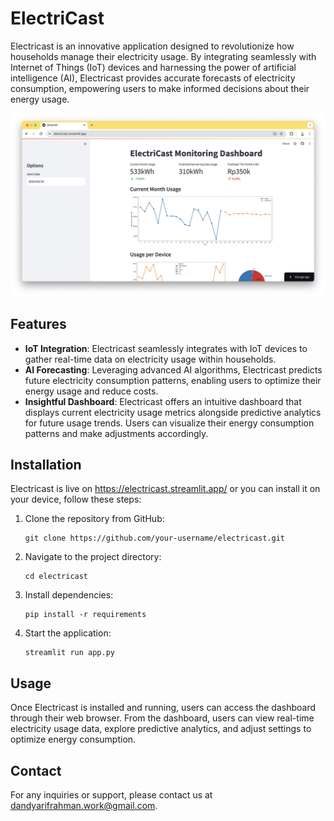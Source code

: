 # ElectriCast
Electricast is an innovative application designed to revolutionize how households manage their electricity usage. By integrating seamlessly with Internet of Things (IoT) devices and harnessing the power of artificial intelligence (AI), Electricast provides accurate forecasts of electricity consumption, empowering users to make informed decisions about their energy usage.

![Electricast WebApp](images/tg_image_4016931284.jpeg)

## Features
- **IoT Integration**: Electricast seamlessly integrates with IoT devices to gather real-time data on electricity usage within households.
- **AI Forecasting**: Leveraging advanced AI algorithms, Electricast predicts future electricity consumption patterns, enabling users to optimize their energy usage and reduce costs.
- **Insightful Dashboard**: Electricast offers an intuitive dashboard that displays current electricity usage metrics alongside predictive analytics for future usage trends. Users can visualize their energy consumption patterns and make adjustments accordingly.

## Installation
Electricast is live on https://electricast.streamlit.app/ or you can install it on your device, follow these steps:
1. Clone the repository from GitHub:
   ```
   git clone https://github.com/your-username/electricast.git
   ```
2. Navigate to the project directory:
   ```
   cd electricast
   ```
3. Install dependencies:
   ```
   pip install -r requirements
   ```
4. Start the application:
   ```
   streamlit run app.py
   ```

## Usage
Once Electricast is installed and running, users can access the dashboard through their web browser. From the dashboard, users can view real-time electricity usage data, explore predictive analytics, and adjust settings to optimize energy consumption.


## Contact
For any inquiries or support, please contact us at dandyarifrahman.work@gmail.com.
